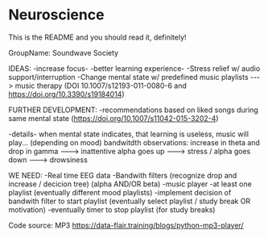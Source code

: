 # Neuroscience

This is the README and you should read it, definitely!

GroupName: Soundwave Society

IDEAS:
-increase focus- -better learning experience-
-Stress relief w/ audio support/interruption
-Change mental state w/ predefined music playlists ---> music therapy (DOI 10.1007/s12193-011-0080-6 and https://doi.org/10.3390/s19184014)

FURTHER DEVELOPMENT:
-recommendations based on liked songs during same mental state (https://doi.org/10.1007/s11042-015-3202-4)


-details-
when mental state indicates, that learning is useless, music will play... (depending on mood) 
bandwitdth observations: increase in theta and drop in gamma ---> inattentive
                            alpha goes up ---> stress / alpha goes down ---> drowsiness

WE NEED:
-Real time EEG data
-Bandwith filters (recognize drop and increase / decicion tree) (alpha AND/OR beta)
-music player
-at least one playlist (eventually different mood playlists)
-implement decision of bandwith filter to start playlist (eventually select playlist / study break OR motivation)
-eventually timer to stop playlist (for study breaks)

Code source: MP3 https://data-flair.training/blogs/python-mp3-player/
